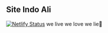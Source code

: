 ## Site Indo Ali
[![Netlify Status](https://api.netlify.com/api/v1/badges/4f4191a2-f6da-41fa-8beb-0c01080b2532/deploy-status)](https://app.netlify.com/sites/ondeeletaindo/deploys)
we live we love we lie🍄
